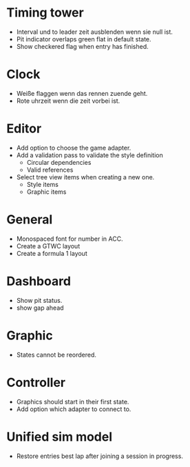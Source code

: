 # Timing tower
* Interval und to leader zeit ausblenden wenn sie null ist.
* Pit indicator overlaps green flat in default state.
* Show checkered flag when entry has finished.

# Clock
* Weiße flaggen wenn das rennen zuende geht.
* Rote uhrzeit wenn die zeit vorbei ist.

# Editor
* Add option to choose the game adapter.
* Add a validation pass to validate the style definition
    * Circular dependencies
    * Valid references
* Select tree view items when creating a new one.
    * Style items
    * Graphic items

# General
* Monospaced font for number in ACC.
* Create a GTWC layout
* Create a formula 1 layout

# Dashboard
* Show pit status.
* show gap ahead

# Graphic 
* States cannot be reordered.

# Controller
* Graphics should start in their first state.
* Add option which adapter to connect to.

# Unified sim model
* Restore entries best lap after joining a session in progress.

